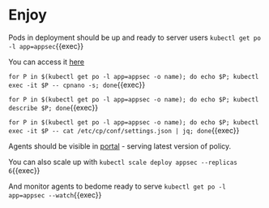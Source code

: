 # Enjoy

Pods in deployment should be up and ready to server users
`kubectl get po -l app=appsec`{{exec}}

You can access it [here]({{TRAFFIC_HOST1_8080}})

`for P in $(kubectl get po -l app=appsec -o name); do echo $P; kubectl exec -it $P -- cpnano -s; done`{{exec}}

`for P in $(kubectl get po -l app=appsec -o name); do echo $P; kubectl describe $P; done`{{exec}}

`for P in $(kubectl get po -l app=appsec -o name); do echo $P; kubectl exec -it $P -- cat /etc/cp/conf/settings.json | jq; done`{{exec}}


Agents should be visible in [portal](https://portal.checkpoint.com/dashboard/appsec#/waf-policy/agents?status=Connected) - serving latest version of policy.

You can also scale up with `kubectl scale deploy appsec --replicas 6`{{exec}}

And monitor agents to bedome ready to serve `kubectl get po -l app=appsec --watch`{{exec}}
